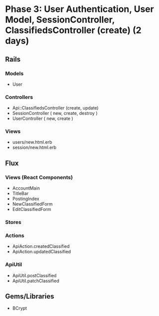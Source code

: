 # Phase 3: User Authentication, User Model, SessionController, ClassifiedsController (create) (2 days)

## Rails
### Models
* User

### Controllers
* Api::ClassifiedsController (create, update)
* SessionController ( new, create, destroy )
* UserController ( new, create )

### Views
* users/new.html.erb
* session/new.html.erb

## Flux

### Views (React Components)
* AccountMain
* TitleBar
* PostingIndex
* NewClassifiedForm
* EditClassifiedForm

### Stores

### Actions
* ApiAction.createdClassified
* ApiAction.updatedClassified

### ApiUtil
* ApiUtil.postClassified
* ApiUtil.patchClassified
## Gems/Libraries
* BCrypt
